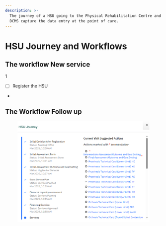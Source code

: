 ```yaml
---
description: >-
  The journey of a HSU going to the Physical Rehabilitation Centre and how the
  DCMS capture the data entry at the point of care.
---
```


# HSU Journey and Workflows

## The workflow New service

1

* [ ] Register the HSU
*











## The Workflow Follow up



<figure><img src="../../.gitbook/assets/image (38).png" alt=""><figcaption></figcaption></figure>
